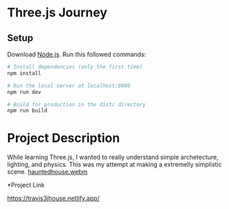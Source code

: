 # Three.js Journey

## Setup
Download [Node.js](https://nodejs.org/en/download/).
Run this followed commands:

``` bash
# Install dependencies (only the first time)
npm install

# Run the local server at localhost:8080
npm run dev

# Build for production in the dist/ directory
npm run build
```


# Project Description

While learning Three.js, I wanted to really understand simple archetecture, lighting, and physics. This was my attempt at making a extremelly simplistic scene. 
[hauntedhouse.webm](https://user-images.githubusercontent.com/41456635/192083779-537d3fd5-915d-4def-aac6-64f9410b9502.webm)


*Project Link

https://travis3jhouse.netlify.app/
